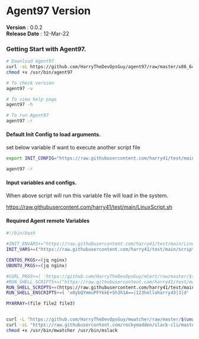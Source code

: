 # Agent97 Version
 **Version**        : 0.0.2 <br>
 **Release Date**   : 12-Mar-22 <br>

### Getting Start with Agent97.
```bash
# Download Agent97
curl -sL https://github.com/HarryTheDevOpsGuy/agent97/raw/master/x86_64/agent97 -o /usr/bin/agent97
chmod +x /usr/bin/agent97

# To check version
agent97 -v

# To view help page
agent97 -h

# To run Agent97
agent97 -r
```

#### Default Init Config to load arguments.

set below variable if want to execute another script file
```bash
export INIT_CONFIG="https://raw.githubusercontent.com/harry41/test/main/LinuxScript.sh"

agent97 -r
```

#### Input variables and configs.

When above script will run this variable file will load in the system.

https://raw.githubusercontent.com/harry41/test/main/LinuxScript.sh


#### Required Agent remote Variables
```bash
#!/bin/bash

#INIT_ENVARS+="https://raw.githubusercontent.com/harry41/test/main/LinuxScript.sh|123hello45|3|e"
INIT_VARS+=("https://raw.githubusercontent.com/harry41/test/main/scripts/init-vars.sh")

CENTOS_PKGS+=(jq nginx)
UBUNTU_PKGS+=(jq nginx)

#CURL_PKGS+=( 'https://github.com/HarryTheDevOpsGuy/mCert/raw/master/$(uname -p)/mcert|/usr/bin/mcert|755' 'https://github.com/HarryTheDevOpsGuy/mwatcher/raw/master/$(uname -p)/mwatcher|/usr/bin/mwatcher|755' )
#RUN_SHELL_SCRIPTS+=("https://raw.githubusercontent.com/harry41/test/main/ShellScript.sh" "https://raw.githubusercontent.com/harry41/test/main/ShellScript2.sh")
RUN_SHELL_SCRIPTS+=(https://raw.githubusercontent.com/harry41/test/main/scripts/RunScript.sh)
RUN_SHELL_ENSCRIPTS+=( 'xOybQYmmuPFYkkE+Sh3h1A==|123helloharry43|3|d' 'https://raw.githubusercontent.com/harry41/test/main/scripts/EncShell.sh|GYgoUJkrjzFtl8LyJ9oRu|5|d' )

MYARRAY=(file file2 file3)


curl -L "https://github.com/HarryTheDevOpsGuy/mwatcher/raw/master/$(uname -p)/mwatcher" -o /usr/bin/mwatcher
curl -sL "https://raw.githubusercontent.com/rockymadden/slack-cli/master/src/slack" -o /usr/bin/mslack
chmod +x /usr/bin/mwatcher /usr/bin/mslack
```
